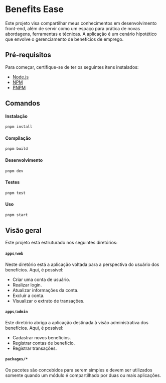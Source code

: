 # Benefits Ease

Este projeto visa compartilhar meus conhecimentos em desenvolvimento front-end, além de servir como um espaço para prática de novas abordagens, ferramentas e técnicas. A aplicação é um cenário hipotético que envolve o gerenciamento de benefícios de emprego.

## Pré-requisitos

Para começar, certifique-se de ter os seguintes itens instalados:

- [Node.js](package.json#L4)
- [NPM](package.json#L5)
- [PNPM](package.json#L6)

## Comandos

#### Instalação

```sh
pnpm install
```

#### Compilação

```sh
pnpm build
```

#### Desenvolvimento

```sh
pnpm dev
```

#### Testes

```sh
pnpm test
```

#### Uso

```sh
pnpm start
```

## Visão geral

Este projeto está estruturado nos seguintes diretórios:

#### `apps/web`

Neste diretório está a aplicação voltada para a perspectiva do usuário dos benefícios. Aqui, é possível:

- Criar uma conta de usuário.
- Realizar login.
- Atualizar informações da conta.
- Excluir a conta.
- Visualizar o extrato de transações.

#### `apps/admin`

Este diretório abriga a aplicação destinada à visão administrativa dos benefícios. Aqui, é possível:

- Cadastrar novos benefícios.
- Registrar contas de benefício.
- Registrar transações.

#### `packages/*`

Os pacotes são concebidos para serem simples e devem ser utilizados somente quando um módulo é compartilhado por duas ou mais aplicações.
